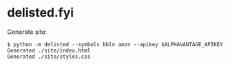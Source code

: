 # delisted.fyi

Generate site:

```console
$ python -m delisted --symbols bbln amzn --apikey $ALPHAVANTAGE_APIKEY
Generated ./site/index.html
Generated ./site/styles.css
```
